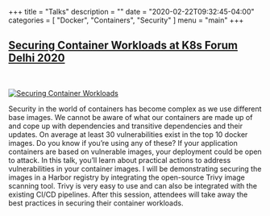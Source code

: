+++
title = "Talks"
description = ""
date = "2020-02-22T09:32:45-04:00"
categories = [
    "Docker",
    "Containers",
    "Security"
]
menu = "main"
+++

## [Securing Container Workloads at K8s Forum Delhi 2020](https://www.youtube.com/watch?v=71iH65gl3Fw)

<br>

[![Securing Container Workloads](https://img.youtube.com/vi/71iH65gl3Fw/0.jpg)](https://www.youtube.com/watch?v=71iH65gl3Fw)

Security in the world of containers has become complex as we use different base images. We cannot be aware of what our containers are made up of and cope up with dependencies and transitive dependencies and their updates. On average at least 30 vulnerabilities exist in the top 10 docker images. Do you know if you’re using any of these? If your application containers are based on vulnerable images, your deployment could be open to attack. In this talk, you’ll learn about practical actions to address vulnerabilities in your container images. I will be demonstrating securing the images in a Harbor registry by integrating the open-source Trivy image scanning tool. Trivy is very easy to use and can also be integrated with the existing CI/CD pipelines. After this session, attendees will take away the best practices in securing their container workloads. 


&nbsp;
&nbsp;
